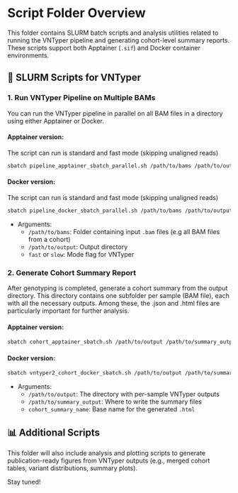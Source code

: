 # Script Folder Overview

This folder contains SLURM batch scripts and analysis utilities related to running the VNTyper pipeline and generating cohort-level summary reports. These scripts support both Apptainer (`.sif`) and Docker container environments.

## 🔧 SLURM Scripts for VNTyper

### 1. Run VNTyper Pipeline on Multiple BAMs

You can run the VNTyper pipeline in parallel on all BAM files in a directory using either Apptainer or Docker.

#### Apptainer version:
The script can run is standard and fast mode (skipping unaligned reads)

```bash
sbatch pipeline_apptainer_sbatch_parallel.sh /path/to/bams /path/to/output slow/fast

```

#### Docker version:
The script can run is standard and fast mode (skipping unaligned reads)

```bash
sbatch pipeline_docker_sbatch_parallel.sh /path/to/bams /path/to/output slow/fast

```

- Arguments:
  - `/path/to/bams`: Folder containing input `.bam` files (e.g all BAM files from a cohort)
  - `/path/to/output`: Output directory
  - `fast` or `slow`: Mode flag for VNTyper

### 2. Generate Cohort Summary Report

After genotyping is completed, generate a cohort summary from the output directory. This directory contains one subfolder per sample (BAM file), each with all the necessary outputs. Among these, the .json and .html files are particularly important for further analysis.

#### Apptainer version:

```bash
sbatch cohort_apptainer_sbatch.sh /path/to/output /path/to/summary_output cohort_summary_name
```

#### Docker version:
```bash
sbatch vntyper2_cohort_docker_sbatch.sh /path/to/output /path/to/summary_output cohort_summary_name
```

- Arguments:
  - `/path/to/output`: The directory with per-sample VNTyper outputs
  - `/path/to/summary_output`: Where to write the summary files
  - `cohort_summary_name`: Base name for the generated `.html`

## 📊 Additional Scripts

This folder will also include analysis and plotting scripts to generate publication-ready figures from VNTyper outputs (e.g., merged cohort tables, variant distributions, summary plots).

Stay tuned!